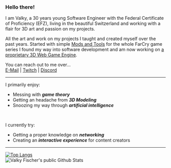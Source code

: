 ### Hello there!

I am Valky, a 30 years young Software Engineer with the Federal Certificate of Proficiency (EFZ), living in the beautiful Switzerland and working with a flair for 3D art and passion on my projects.

All the art and work on my projects I taught and created myself over the past years. Started with simple [Mods and Tools](https://www.nexusmods.com/farcryprimal/mods/5) for the whole FarCry game series I found my way into software development and am now working on [a proprietary 3D Web Game Engine](https://valkyteq.com/animat3d/).

You can reach out to me over...  
[E-Mail](mailto:fischer@valkyteq.com?Subject=Github)   |    [Twitch](https://www.twitch.tv/valkyfischer)   |    [Discord](https://discord.gg/Ug2ne5K)  

<hr>

I primarily enjoy:  
- Messing with ***game theory***
- Getting an headache from ***3D Modeling***
- Snoozing my way through ***artificial intelligence***

<br>

I currently try:  
- Getting a proper knowledge on ***networking***
- Creating an ***interactive experience*** for content creators

<hr>

[![Top Langs](https://github-readme-stats.vercel.app/api/top-langs/?username=ValkyFischer&layout=compact&theme=tokyonight)](https://github.com/anuraghazra/github-readme-stats)  
![Valky Fischer's public Github Stats](https://github-readme-stats.vercel.app/api?username=ValkyFischer&show_icons=true&count_private=true&theme=tokyonight)  

<!--
**ValkyFischer/ValkyFischer** is a ✨ _special_ ✨ repository because its `README.md` (this file) appears on your GitHub profile.

Here are some ideas to get you started:

- 🔭 I’m currently working on ...
- 🌱 I’m currently learning ...
- 👯 I’m looking to collaborate on ...
- 🤔 I’m looking for help with ...
- 💬 Ask me about ...
- 📫 How to reach me: ...
- 😄 Pronouns: ...
- ⚡ Fun fact: ...
-->

